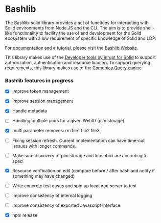 # Bashlib
The Bashlib-solid library provides a set of functions for interacting with Solid environments from Node.JS and the CLI. 
The aim is to provide shell-like functionality to facility the use of and development for the Solid ecosystem with a low requirement of specific knowledge of Solid and LDP. 

For [documentation](https://solidlabresearch.github.io/Bashlib/documentation/overview/) and a [tutorial](https://solidlabresearch.github.io/Bashlib/tutorial/),
please visit the [Bashlib Website](https://solidlabresearch.github.io/Bashlib/).

This library makes use of the [Developer tools by inrupt for Solid](https://docs.inrupt.com/developer-tools/javascript/client-libraries/using-libraries/) to support authorization, authentication and resource loading.
To support querying requirements, this library makes use of the [Comunica Query engine](https://comunica.dev/).

### Bashlib features in progress

- [X] Improve token management
- [X] Improve session management
- [X] Handle metadata
- [ ] Handling multiple pods for a given WebID (pim:storage)
- [X] multi parameter removes: rm file1 file2 file3
- [ ] Fixing session refresh. Current implementation can have time-out isssues with longer commands.
- [ ] Make sure discovery of pim:storage and ldp:inbox are according to spec!
- [X] Resource verification on edit (compare before / after hash and notify if something may have changed)
- [ ] Write concrete test cases and spin up local pod server to test
- [ ] Improve consistency of internal logging
- [ ] Improve consistency of exported Javascript interface
- [X] npm release


